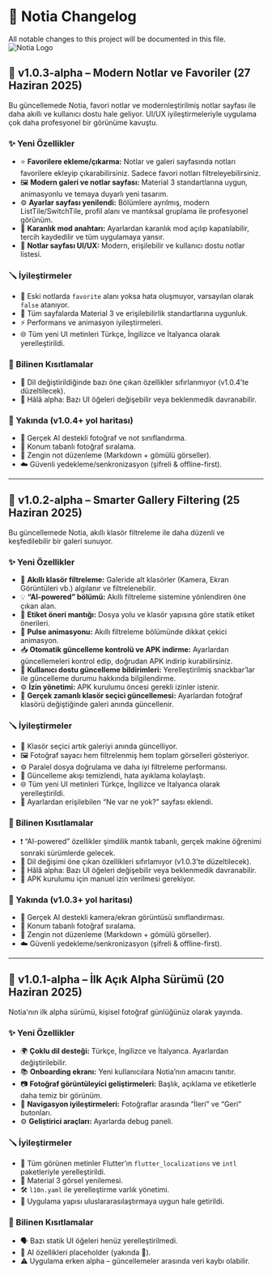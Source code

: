 # 📓 Notia Changelog
All notable changes to this project will be documented in this file.
![Notia Logo](https://github.com/user-attachments/assets/07e7e304-29f6-4d3f-87e1-3171e1428260)
 

## 🔖 v1.0.3-alpha – Modern Notlar ve Favoriler (27 Haziran 2025)

Bu güncellemede Notia, favori notlar ve modernleştirilmiş notlar sayfası ile daha akıllı ve kullanıcı dostu hale geliyor. UI/UX iyileştirmeleriyle uygulama çok daha profesyonel bir görünüme kavuştu.

### ✨ Yeni Özellikler

- ⭐ **Favorilere ekleme/çıkarma:** Notlar ve galeri sayfasında notları favorilere ekleyip çıkarabilirsiniz. Sadece favori notları filtreleyebilirsiniz.
- 🖼️ **Modern galeri ve notlar sayfası:** Material 3 standartlarına uygun, animasyonlu ve temaya duyarlı yeni tasarım.
- ⚙️ **Ayarlar sayfası yenilendi:** Bölümlere ayrılmış, modern ListTile/SwitchTile, profil alanı ve mantıksal gruplama ile profesyonel görünüm.
- 🌙 **Karanlık mod anahtarı:** Ayarlardan karanlık mod açılıp kapatılabilir, tercih kaydedilir ve tüm uygulamaya yansır.
- 📝 **Notlar sayfası UI/UX:** Modern, erişilebilir ve kullanıcı dostu notlar listesi.

### 🪛 İyileştirmeler

- 🐞 Eski notlarda `favorite` alanı yoksa hata oluşmuyor, varsayılan olarak `false` atanıyor.
- 🎨 Tüm sayfalarda Material 3 ve erişilebilirlik standartlarına uygunluk.
- ⚡ Performans ve animasyon iyileştirmeleri.
- 🌐 Tüm yeni UI metinleri Türkçe, İngilizce ve İtalyanca olarak yerelleştirildi.

### 🐞 Bilinen Kısıtlamalar

- 🔄 Dil değiştirildiğinde bazı öne çıkan özellikler sıfırlanmıyor (v1.0.4’te düzeltilecek).
- 🧪 Hâlâ alpha: Bazı UI öğeleri değişebilir veya beklenmedik davranabilir.

### 🧭 Yakında (v1.0.4+ yol haritası)

- 🤖 Gerçek AI destekli fotoğraf ve not sınıflandırma.
- 📍 Konum tabanlı fotoğraf sıralama.
- 📝 Zengin not düzenleme (Markdown + gömülü görseller).
- ☁️ Güvenli yedekleme/senkronizasyon (şifreli & offline-first).

---

## 🔖 v1.0.2-alpha – Smarter Gallery Filtering (25 Haziran 2025)

Bu güncellemede Notia, akıllı klasör filtreleme ile daha düzenli ve keşfedilebilir bir galeri sunuyor.

### ✨ Yeni Özellikler

- 🧠 **Akıllı klasör filtreleme:** Galeride alt klasörler (Kamera, Ekran Görüntüleri vb.) algılanır ve filtrelenebilir.
- 💡 **“AI-powered” bölümü:** Akıllı filtreleme sistemine yönlendiren öne çıkan alan.
- 🚀 **Etiket öneri mantığı:** Dosya yolu ve klasör yapısına göre statik etiket önerileri.
- 🔄 **Pulse animasyonu:** Akıllı filtreleme bölümünde dikkat çekici animasyon.
- 📥 **Otomatik güncelleme kontrolü ve APK indirme:** Ayarlardan güncellemeleri kontrol edip, doğrudan APK indirip kurabilirsiniz.
- 🔔 **Kullanıcı dostu güncelleme bildirimleri:** Yerelleştirilmiş snackbar’lar ile güncelleme durumu hakkında bilgilendirme.
- ⚙️ **İzin yönetimi:** APK kurulumu öncesi gerekli izinler istenir.
- 📁 **Gerçek zamanlı klasör seçici güncellemesi:** Ayarlardan fotoğraf klasörü değiştiğinde galeri anında güncellenir.

### 🪛 İyileştirmeler

- 📂 Klasör seçici artık galeriyi anında güncelliyor.
- 🖼️ Fotoğraf sayacı hem filtrelenmiş hem toplam görselleri gösteriyor.
- ⚙️ Paralel dosya doğrulama ve daha iyi filtreleme performansı.
- 🧹 Güncelleme akışı temizlendi, hata ayıklama kolaylaştı.
- 🌐 Tüm yeni UI metinleri Türkçe, İngilizce ve İtalyanca olarak yerelleştirildi.
- 📝 Ayarlardan erişilebilen “Ne var ne yok?” sayfası eklendi.

### 🐞 Bilinen Kısıtlamalar

- ❗ “AI-powered” özellikler şimdilik mantık tabanlı, gerçek makine öğrenimi sonraki sürümlerde gelecek.
- 🔄 Dil değişimi öne çıkan özellikleri sıfırlamıyor (v1.0.3’te düzeltilecek).
- 🧪 Hâlâ alpha: Bazı UI öğeleri değişebilir veya beklenmedik davranabilir.
- 📲 APK kurulumu için manuel izin verilmesi gerekiyor.

### 🧭 Yakında (v1.0.3+ yol haritası)

- 🤖 Gerçek AI destekli kamera/ekran görüntüsü sınıflandırması.
- 📍 Konum tabanlı fotoğraf sıralama.
- 📝 Zengin not düzenleme (Markdown + gömülü görseller).
- ☁️ Güvenli yedekleme/senkronizasyon (şifreli & offline-first).

---

## 🔖 v1.0.1-alpha – İlk Açık Alpha Sürümü (20 Haziran 2025)

Notia'nın ilk alpha sürümü, kişisel fotoğraf günlüğünüz olarak yayında.

### ✨ Yeni Özellikler

- 🌍 **Çoklu dil desteği:** Türkçe, İngilizce ve İtalyanca. Ayarlardan değiştirilebilir.
- 📚 **Onboarding ekranı:** Yeni kullanıcılara Notia’nın amacını tanıtır.
- 📷 **Fotoğraf görüntüleyici geliştirmeleri:** Başlık, açıklama ve etiketlerle daha temiz bir görünüm.
- 🧭 **Navigasyon iyileştirmeleri:** Fotoğraflar arasında “İleri” ve “Geri” butonları.
- ⚙️ **Geliştirici araçları:** Ayarlarda debug paneli.

### 🪛 İyileştirmeler

- 📖 Tüm görünen metinler Flutter’ın `flutter_localizations` ve `intl` paketleriyle yerelleştirildi.
- 🎨 Material 3 görsel yenilemesi.
- 🛠️ `l10n.yaml` ile yerelleştirme varlık yönetimi.
- 🧱 Uygulama yapısı uluslararasılaştırmaya uygun hale getirildi.

### 🐞 Bilinen Kısıtlamalar

- 🗣️ Bazı statik UI öğeleri henüz yerelleştirilmedi.
- 🤖 AI özellikleri placeholder (yakında 🚧).
- ⚠️ Uygulama erken alpha – güncellemeler arasında veri kaybı olabilir.


